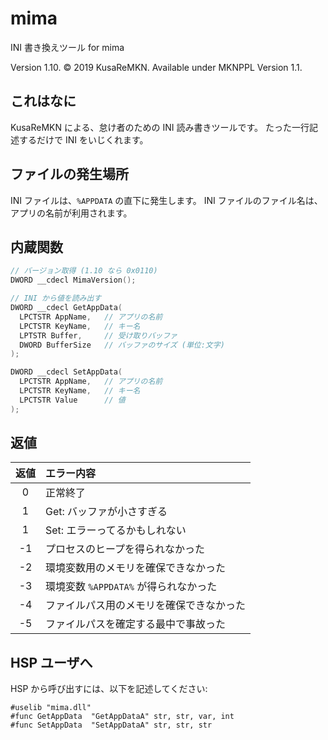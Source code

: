 # mima
INI 書き換えツール for mima

Version 1.10. © 2019 KusaReMKN. Available under MKNPPL Version 1.1.

## これはなに
KusaReMKN による、怠け者のための INI 読み書きツールです。
たった一行記述するだけで INI をいじくれます。

## ファイルの発生場所
INI ファイルは、`%APPDATA` の直下に発生します。
INI ファイルのファイル名は、アプリの名前が利用されます。

## 内蔵関数
```cpp
// バージョン取得 (1.10 なら 0x0110)
DWORD __cdecl MimaVersion();

// INI から値を読み出す
DWORD __cdecl GetAppData(
  LPCTSTR AppName,   // アプリの名前
  LPCTSTR KeyName,   // キー名
  LPTSTR Buffer,     // 受け取りバッファ
  DWORD BufferSize   // バッファのサイズ (単位:文字)
);

DWORD __cdecl SetAppData(
  LPCTSTR AppName,   // アプリの名前
  LPCTSTR KeyName,   // キー名
  LPCTSTR Value      // 値
);
```

## 返値

|返値|エラー内容|
|:-:|:-|
|0|正常終了|
|1|Get: バッファが小さすぎる|
|1|Set: エラーってるかもしれない|
|-1|プロセスのヒープを得られなかった|
|-2|環境変数用のメモリを確保できなかった|
|-3|環境変数 `%APPDATA%` が得られなかった|
|-4|ファイルパス用のメモリを確保できなかった|
|-5|ファイルパスを確定する最中で事故った|

## HSP ユーザへ
HSP から呼び出すには、以下を記述してください:
```clike
#uselib "mima.dll"
#func GetAppData  "GetAppDataA" str, str, var, int
#func SetAppData  "SetAppDataA" str, str, str
```
